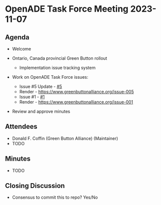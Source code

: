 # OpenADE Task Force Meeting 2023-11-07

## Agenda
* Welcome
* Ontario, Canada provincial Green Button rollout
  * Implementation issue tracking system
* Work on OpenADE Task Force issues:
  * Issue #5 Update - [#5](https://github.com/GreenButtonAlliance/openADE-Task-Force/issues/5)
  * Render - https://www.greenbuttonalliance.org/issue-005
  * Issue #1 - [#1](https://github.com/GreenButtonAlliance/openADE-Task-Force/issues/1)
  * Render - https://www.greenbuttonalliance.org/issue-001

* Review and approve minutes

## Attendees
* Donald F. Coffin (Green Button Alliance) (Maintainer)
* TODO

## Minutes
* TODO

## Closing Discussion
* Consensus to commit this to repo? Yes/No